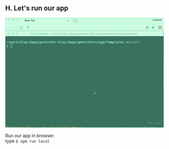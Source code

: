 ## H. Let's run our app
![run](../../../../images/tutorial-4run-app.gif)

Run our app in browser.  
type `$ npm run local`
